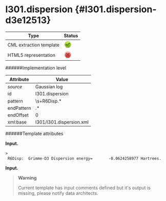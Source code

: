 # l301.dispersion {#l301.dispersion-d3e12513}


| Type                                                                                                                                                | Status                                                                                                                                              |
|----|----|
| CML extraction template                                                                                                                             | ![](/imgs/Total.png)                                                                                                                                |
| HTML5 representation                                                                                                                                | ![](/imgs/None.png)                                                                                                                                 |

######Implementation level

| Attribute                                                                                                                                           | Value                                                                                                                                               |
|----|----|
| *source*                                                                                                                                            | Gaussian log                                                                                                                                        |
| id                                                                                                                                                  | l301.dispersion                                                                                                                                     |
| pattern                                                                                                                                             | \\s+R6Disp.\*                                                                                                                                       |
| endPattern                                                                                                                                          | .\*                                                                                                                                                 |
| endOffset                                                                                                                                           | 0                                                                                                                                                   |
| xml:base                                                                                                                                            | l301/l301.dispersion.xml                                                                                                                            |

######Template attributes

**Input.**

    >
     R6Disp:  Grimme-D3 Dispersion energy=       -0.0624258977 Hartrees.
        
        

**Input.**

> **Warning**
>
> Current template has input comments defined but it's output is missing, please notify data architects.
